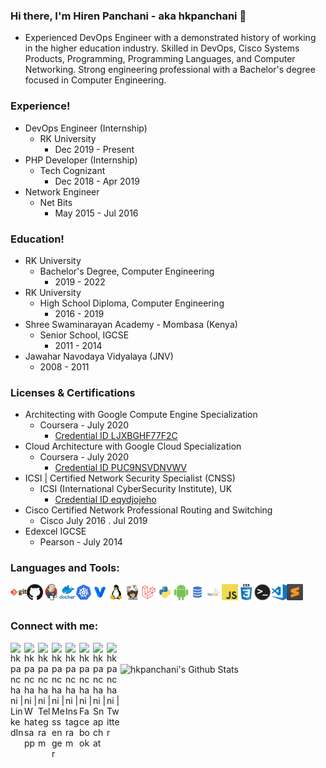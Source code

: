 ### Hi there, I'm Hiren Panchani - aka hkpanchani 👋
  - Experienced DevOps Engineer with a demonstrated history of working in the higher education industry. Skilled in DevOps, Cisco Systems Products, Programming, Programming Languages, and Computer Networking. Strong engineering professional with a Bachelor's degree focused in Computer Engineering.

### Experience!
  - DevOps Engineer (Internship)
    - RK University
      - Dec 2019 - Present
  - PHP Developer (Internship)
    - Tech Cognizant
      - Dec 2018 - Apr 2019
  - Network Engineer
    - Net Bits
      - May 2015 - Jul 2016

### Education!
  - RK University
    - Bachelor's Degree, Computer Engineering
      - 2019 - 2022
  - RK University
    - High School Diploma, Computer Engineering
      - 2016 - 2019
  - Shree Swaminarayan Academy - Mombasa (Kenya)
    - Senior School, IGCSE
      - 2011 - 2014
  - Jawahar Navodaya Vidyalaya (JNV)
    - 2008 - 2011

### Licenses & Certifications
  - Architecting with Google Compute Engine Specialization
    - Coursera - July 2020
      - [Credential ID LJXBGHF77F2C](https://www.coursera.org/account/accomplishments/specialization/certificate/LJXBGHF77F2C)
  - Cloud Architecture with Google Cloud Specialization
    - Coursera - July 2020
      - [Credential ID PUC9NSVDNVWV](https://www.coursera.org/account/accomplishments/specialization/certificate/PUC9NSVDNVWV)
  - ICSI | Certified Network Security Specialist (CNSS)
    - ICSI (International CyberSecurity Institute), UK
      - [Credential ID eqydjojeho](https://www.icsi.co.uk/certificates/eqydjojeho)
  - Cisco Certified Network Professional Routing and Switching
    - Cisco July 2016 . Jul 2019
  - Edexcel IGCSE
    - Pearson - July 2014


### Languages and Tools:

<img align="left" alt="Git" width="26px" src="https://raw.githubusercontent.com/github/explore/80688e429a7d4ef2fca1e82350fe8e3517d3494d/topics/git/git.png" />
<img align="left" alt="GitHub" width="26px" src="https://raw.githubusercontent.com/github/explore/78df643247d429f6cc873026c0622819ad797942/topics/github/github.png" />
<img align="left" alt="Jenkins" width="26px" src="https://raw.githubusercontent.com/github/explore/master/topics/jenkins/jenkins.png" />
<img align="left" alt="Docker" width="26px" src="https://raw.githubusercontent.com/github/explore/master/topics/docker/docker.png" />
<img align="left" alt="Kubernetes" width="26px" src="https://raw.githubusercontent.com/github/explore/master/topics/kubernetes/kubernetes.png" />
<img align="left" alt="vagrant" width="26px" src="https://raw.githubusercontent.com/github/explore/master/topics/vagrant/vagrant.png" />
<img align="left" alt="Linux" width="26px" src="https://raw.githubusercontent.com/github/explore/master/topics/linux/linux.png" />
<img align="left" alt="Composer" width="26px" src="https://raw.githubusercontent.com/github/explore/master/topics/composer/composer.png" />
<img align="left" alt="Laravel" width="26px" src="https://raw.githubusercontent.com/github/explore/master/topics/laravel/laravel.png" />
<img align="left" alt="Python" width="26px" src="https://raw.githubusercontent.com/github/explore/master/topics/python/python.png" />
<img align="left" alt="Android" width="26px" src="https://raw.githubusercontent.com/github/explore/master/topics/android/android.png" />
<img align="left" alt="SQL" width="26px" src="https://raw.githubusercontent.com/github/explore/80688e429a7d4ef2fca1e82350fe8e3517d3494d/topics/sql/sql.png" />
<img align="left" alt="MySQL" width="26px" src="https://raw.githubusercontent.com/github/explore/80688e429a7d4ef2fca1e82350fe8e3517d3494d/topics/mysql/mysql.png" />
<img align="left" alt="JavaScript" width="26px" src="https://raw.githubusercontent.com/github/explore/80688e429a7d4ef2fca1e82350fe8e3517d3494d/topics/javascript/javascript.png" />
<img align="left" alt="CSS3" width="26px" src="https://raw.githubusercontent.com/github/explore/80688e429a7d4ef2fca1e82350fe8e3517d3494d/topics/css/css.png" />
<img align="left" alt="HTML5" width="26px" src="https://raw.githubusercontent.com/github/explore/80688e429a7d4ef2fca1e82350fe8e3517d3494d/topics/terminal/terminal.png" />
<img align="left" alt="Visual Studio Code" width="26px" src="https://raw.githubusercontent.com/github/explore/80688e429a7d4ef2fca1e82350fe8e3517d3494d/topics/visual-studio-code/visual-studio-code.png" />
<img align="left" alt="Sublime Text" width="26px" src="https://raw.githubusercontent.com/github/explore/master/topics/sublime-text/sublime-text.png" />

<br />
<br />

### Connect with me:

[<img align="left" alt="hkpanchani | LinkedIn" width="22px" src="https://cdn.jsdelivr.net/npm/simple-icons@3.3.0/icons/linkedin.svg" />][linkedin]
[<img align="left" alt="hkpanchani | Whatsapp" width="22px" src="https://cdn.jsdelivr.net/npm/simple-icons@3.3.0/icons/whatsapp.svg" />][whatsapp]
[<img align="left" alt="hkpanchani | Telegram" width="22px" src="https://cdn.jsdelivr.net/npm/simple-icons@3.3.0/icons/telegram.svg" />][telegram]
[<img align="left" alt="hkpanchani | Messenger" width="22px" src="https://cdn.jsdelivr.net/npm/simple-icons@3.3.0/icons/messenger.svg" />][messenger]
[<img align="left" alt="hkpanchani | Instagram" width="22px" src="https://cdn.jsdelivr.net/npm/simple-icons@v3/icons/instagram.svg" />][instagram]
[<img align="left" alt="hkpanchani | Facebook" width="22px" src="https://cdn.jsdelivr.net/npm/simple-icons@3.3.0/icons/facebook.svg" />][facebook]
[<img align="left" alt="hkpanchani | Snapchat" width="22px" src="https://cdn.jsdelivr.net/npm/simple-icons@3.3.0/icons/snapchat.svg" />][snapchat]
[<img align="left" alt="hkpanchani | Twitter" width="22px" src="https://cdn.jsdelivr.net/npm/simple-icons@v3/icons/twitter.svg" />][twitter]

<br />
<br />

<img align="left" alt="hkpanchani's Github Stats" src="https://github-readme-stats.vercel.app/api?username=hkpanchani&show_icons=true&hide_border=true" />

<br />
<br />



[linkedin]: https://www.linkedin.com/in/hkpanchani/
[whatsapp]: http://bit.do/wp-hkpanchani
[telegram]: https://t.me/hkpanchani
[messenger]: https://m.me/hkpanchani
[facebook]: https://fb.com/hkpanchani
[instagram]: https://www.instagram.com/hkpanchani/
[snapchat]: https://www.snapchat.com/add/hkpanchani
[twitter]: https://twitter.com/hkpanchani
